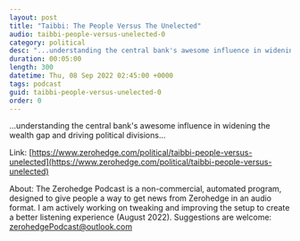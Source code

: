 ```yaml
---
layout: post
title: "Taibbi: The People Versus The Unelected"
audio: taibbi-people-versus-unelected-0
category: political
desc: "...understanding the central bank's awesome influence in widening the wealth gap and driving political divisions..."
duration: 00:05:00
length: 300
datetime: Thu, 08 Sep 2022 02:45:00 +0000
tags: podcast
guid: taibbi-people-versus-unelected-0
order: 0
---
```

...understanding the central bank's awesome influence in widening the wealth gap and driving political divisions...

Link: [https://www.zerohedge.com/political/taibbi-people-versus-unelected](https://www.zerohedge.com/political/taibbi-people-versus-unelected)

About: The Zerohedge Podcast is a non-commercial, automated program, designed to give people a way to get news from Zerohedge in an audio format.  I am actively working on tweaking and improving the setup to create a better listening experience (August 2022).  Suggestions are welcome: [zerohedgePodcast@outlook.com](mailto:zerohedgePodcast@outlook.com)